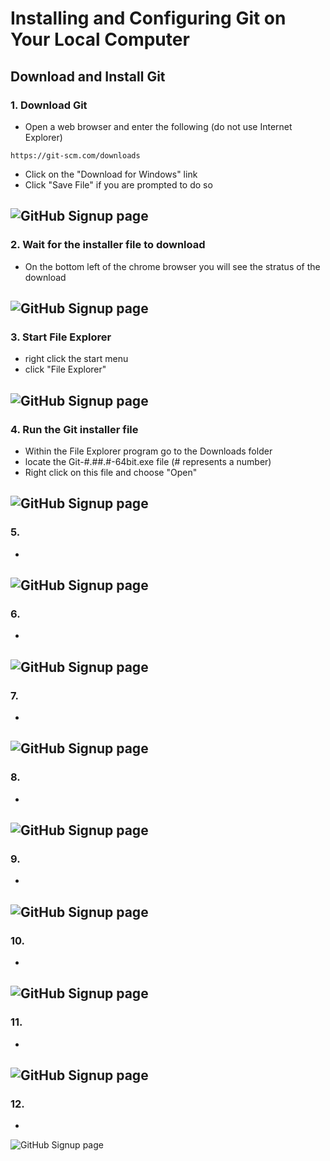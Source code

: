 # Installing and Configuring Git on Your Local Computer 

## Download and Install Git

### 1. Download Git
- Open a web browser and enter the following (do not use Internet Explorer) 
```
https://git-scm.com/downloads
```
- Click on the "Download for Windows" link
- Click "Save File" if you are prompted to do so

![GitHub Signup page](Pics/lgit01.jpg)
---

### 2. Wait for the installer file to download
- On the bottom left of the chrome browser you will see the stratus of the download

![GitHub Signup page](Pics/lgit02.jpg)
---

### 3. Start File Explorer
- right click the start menu 
- click "File Explorer"

![GitHub Signup page](Pics/lgit03.jpg)
---


### 4. Run the Git installer file
- Within the File Explorer program go to the Downloads folder
- locate the Git-#.##.#-64bit.exe file (# represents a number)
- Right click on this file and choose "Open"

![GitHub Signup page](Pics/lgit04.jpg)
---


### 5. 
- 

![GitHub Signup page](Pics/git06.jpg)
---

### 6. 
- 

![GitHub Signup page](Pics/git07.jpg)
---


### 7. 
- 

![GitHub Signup page](Pics/git08.jpg)
---

### 8. 
- 

![GitHub Signup page](Pics/git09.jpg)
---

### 9. 
- 

![GitHub Signup page](Pics/git10.jpg)
---

### 10. 
- 

![GitHub Signup page](Pics/git12.jpg)
---

### 11. 
- 

![GitHub Signup page](Pics/git13.jpg)
---

### 12. 
- 

![GitHub Signup page](Pics/git14.jpg)
